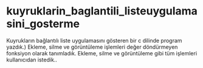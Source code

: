 # kuyruklarin_baglantili_listeuygulamasini_gosterme
Kuyrukların bağlantılı liste uygulamasını gösteren bir c dilinde program yazdık.) Ekleme, silme ve görüntüleme işlemleri değer döndürmeyen fonksiyon olarak tanımladık. Ekleme, silme ve görüntüleme gibi tüm işlemleri kullanıcıdan istedik..
